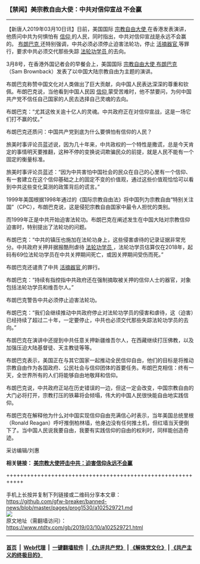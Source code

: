 ### 【禁闻】美宗教自由大使：中共对信仰宣战 不会赢
------------------------

<div class="post_content" itemprop="articleBody">
 <p>
  【新唐人2019年03月10日讯】日前，美国国际
  <a href="https://www.ntdtv.com/gb/宗教自由大使.htm">
   宗教自由大使
  </a>
  在香港发表演讲，他质问中共为何惧怕有
  <a href="https://www.ntdtv.com/gb/信仰.htm">
   信仰
  </a>
  的人民，同时指出，中共对信仰宣战是永远不会赢的。
  <a href="https://www.ntdtv.com/gb/布朗巴克.htm">
   布朗巴克
  </a>
  还特别强调，中共必须必须停止迫害法轮功，停止
  <a href="https://www.ntdtv.com/gb/活摘器官.htm">
   活摘器官
  </a>
  等罪行，要求中共必须交代那些失踪
  <a href="https://www.ntdtv.com/gb/法轮功学员.htm">
   法轮功学员
  </a>
  的去向。
 </p>
 <p>
  3月8号，在香港外国记者会的早餐会上，美国国际
  <a href="https://www.ntdtv.com/gb/宗教自由大使.htm">
   宗教自由大使
  </a>
  <a href="https://www.ntdtv.com/gb/布朗巴克.htm">
   布朗巴克
  </a>
  （Sam Brownback）发表了以中国大陆宗教自由为主题的演讲。
 </p>
 <p>
  布朗巴克称赞中国文化对人类做出了巨大贡献，向中国人民表达深深的尊重和钦佩。布朗巴克说，当他看到中国人民因
  <a href="https://www.ntdtv.com/gb/信仰.htm">
   信仰
  </a>
  蒙受苦难时，他不禁要问，为何中国共产党不信任自己国家的人民去选择自己灵魂的去向。
 </p>
 <p>
  布朗巴克：“尤其这攸关逾十亿人的灵魂。中共政府正在对信仰宣战，这是一场它们打不赢的仗。”
 </p>
 <p>
  布朗巴克还质问：中国共产党到底为什么要惧怕有信仰的人民？
 </p>
 <p>
  旅美时事评论员蓝述说，因为几十年来，中共政权的一个特性是撒谎，总是今天肯定的事情明天要推翻，这种不停的变换说词欺骗民众的前提，就是人民不能有一个固定的衡量标准。
 </p>
 <p>
  旅美时事评论员蓝述：“因为中共害怕中国社会的民众在自己的心里有一个信仰、有一套建立在这个信仰基础之上的固定不变的价值观，通过这些价值观恰恰可以看到中共这些变化莫测的政策背后的谎言。”
 </p>
 <p>
  1999年美国根据1998年通过的《国际宗教自由法》将中国列为宗教自由“特别关注国”（CPC），布朗巴克说，这是侵犯宗教自由国家中最令人担忧的类别。
 </p>
 <p>
  而1999年正是中共开始迫害法轮功。布朗巴克在阐述发生在中国大陆对宗教信仰迫害时，特别提出了法轮功的问题。
 </p>
 <p>
  布朗巴克：“中共的镇压也施加在法轮功身上，这些侵害虐待的记录证据非常充分。中共政府关押并据报酷刑虐待
  <a href="https://www.ntdtv.com/gb/法轮功学员.htm">
   法轮功学员
  </a>
  ，法轮功学员估算仅在2018年，起码有69位法轮功学员在中共关押期间死亡，或因关押期间受伤而死。”
 </p>
 <p>
  布朗巴克还谴责了中共
  <a href="https://www.ntdtv.com/gb/活摘器官.htm">
   活摘器官
  </a>
  的罪行。
 </p>
 <p>
  布朗巴克：“持续有指控指中共政府还在强制摘取被关押的信仰人士的器官，对象包括法轮功学员和维吾尔人。”
 </p>
 <p>
  布朗巴克警告中共必须停止迫害法轮功。
 </p>
 <p>
  布朗巴克：“我们会继续推动中共政府停止对法轮功学员的侵害和虐待，这（迫害）已经持续了超过二十年，一定要停止，中共也必须交代那些失踪法轮功学员的去向。”
 </p>
 <p>
  布朗巴克在演讲中还提到中共任意关押新疆维吾尔人，在西藏继续打压佛教，以及加强压迫大陆基督徒、天主教徒等等。
 </p>
 <p>
  布朗巴克表示，美国正在与其它国家一起推动全民信仰自由，他们的目标是将推动宗教自由作为各国政府、公民社会与信仰团体的首要任务。布朗巴克相信：终有一天，全世界所有的人们将能够自由地敬拜和信仰。
 </p>
 <p>
  布朗巴克说，中共政府正站在历史错误的一边，但这一定会改变，中国宗教自由的大门必将打开，宗教打压的铁幕将会倾塌，伟大的中国人民很快能自由地实践信仰。
 </p>
 <p>
  布朗巴克在解释他为什么对中国实现信仰自由充满信心时表示，当年美国总统里根（Ronald Reagan）呼吁推倒柏林墙，他身边没有任何推土机，但红墙当天便倒下了。当中国人民说我要自由，我要有实践信仰的自由的权利时，同样能创造奇迹。
 </p>
 <p>
  采访编辑/刘惠
 </p>
 <p>
  <strong>
   相关链接：
   <a href="https://www.ntdtv.com/b5/2019/03/10/a102529313.html">
    美宗教大使抨击中共：迫害信仰永远不会赢
   </a>
  </strong>
 </p>
 <div class="single_ad">
 </div>
</div>

+++++++++++++++++++++++++++++++++++++++++++++++++++++++++++<br/><br/>
手机上长按并复制下列链接或二维码分享本文章：<br/>
https://github.com/gfw-breaker/banned-news/blob/master/pages/prog1530/a102529721.md <br/>
<a href='https://github.com/gfw-breaker/banned-news/blob/master/pages/prog1530/a102529721.md'><img src='https://github.com/gfw-breaker/banned-news/blob/master/pages/prog1530/a102529721.md.png'/></a> <br/>
原文地址（需翻墙访问）：https://www.ntdtv.com/gb/2019/03/10/a102529721.html


------------------------
#### [首页](https://github.com/gfw-breaker/banned-news/blob/master/README.md) &nbsp;|&nbsp; [Web代理](https://github.com/labour-camp/helloworld) &nbsp;|&nbsp; [一键翻墙软件](https://github.com/gfw-breaker/nogfw/blob/master/README.md) &nbsp;| [《九评共产党》](https://github.com/gfw-breaker/9ping.md/blob/master/README.md#九评之一评共产党是什么) | [《解体党文化》](https://github.com/gfw-breaker/jtdwh.md/blob/master/README.md) | [《共产主义的终极目的》](https://github.com/gfw-breaker/gczydzjmd.md/blob/master/README.md)

